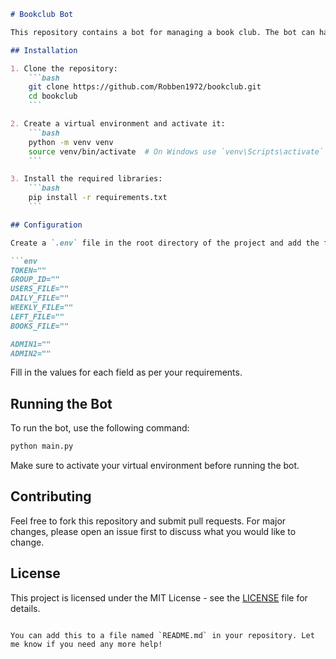 ```markdown
# Bookclub Bot

This repository contains a bot for managing a book club. The bot can handle various tasks such as managing users, tracking daily and weekly activities, and more.

## Installation

1. Clone the repository:
    ```bash
    git clone https://github.com/Robben1972/bookclub.git
    cd bookclub
    ```

2. Create a virtual environment and activate it:
    ```bash
    python -m venv venv
    source venv/bin/activate  # On Windows use `venv\Scripts\activate`
    ```

3. Install the required libraries:
    ```bash
    pip install -r requirements.txt
    ```

## Configuration

Create a `.env` file in the root directory of the project and add the following fields:

```env
TOKEN=""
GROUP_ID=""
USERS_FILE=""
DAILY_FILE=""
WEEKLY_FILE=""
LEFT_FILE=""
BOOKS_FILE=""

ADMIN1=""
ADMIN2=""
```

Fill in the values for each field as per your requirements.

## Running the Bot

To run the bot, use the following command:

```bash
python main.py
```

Make sure to activate your virtual environment before running the bot.

## Contributing

Feel free to fork this repository and submit pull requests. For major changes, please open an issue first to discuss what you would like to change.

## License

This project is licensed under the MIT License - see the [LICENSE](LICENSE) file for details.
```

You can add this to a file named `README.md` in your repository. Let me know if you need any more help!
